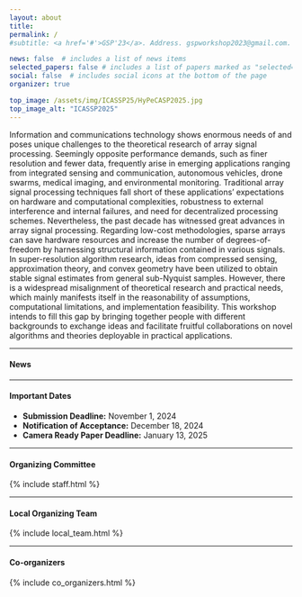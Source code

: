 ```yaml
---
layout: about
title: 
permalink: /
#subtitle: <a href='#'>GSP'23</a>. Address. gspworkshop2023@gmail.com. Moto. Etc.

news: false  # includes a list of news items
selected_papers: false # includes a list of papers marked as "selected={true}"
social: false  # includes social icons at the bottom of the page
organizer: true

top_image: /assets/img/ICASSP25/HyPeCASP2025.jpg
top_image_alt: "ICASSP2025"
---
```


Information and communications technology shows enormous needs of and poses unique challenges to the theoretical research of array signal processing. Seemingly opposite performance demands, such as finer resolution and fewer data, frequently arise in emerging applications ranging from integrated sensing and communication, autonomous vehicles, drone swarms, medical imaging, and environmental monitoring. Traditional array signal processing techniques fall short of these applications’ expectations on hardware and computational complexities, robustness to external interference and internal failures, and need for decentralized processing schemes. Nevertheless, the past decade has witnessed great advances in array signal processing. Regarding low-cost methodologies, sparse arrays can save hardware resources and increase the number of degrees-of-freedom by harnessing structural information contained in various signals. In super-resolution algorithm research, ideas from compressed sensing, approximation theory, and convex geometry have been utilized to obtain stable signal estimates from general sub-Nyquist samples. However, there is a widespread misalignment of theoretical research and practical needs, which mainly manifests itself in the reasonability of assumptions, computational limitations, and implementation feasibility. This workshop intends to fill this gap by bringing together people with different backgrounds to exchange ideas and facilitate fruitful collaborations on novel algorithms and theories deployable in practical applications.  

---
#### News

---
#### Important Dates
+ **Submission Deadline:**  November 1, 2024
+ **Notification of Acceptance:** December 18, 2024
+ **Camera Ready Paper Deadline:** January 13, 2025

---
#### Organizing Committee
<!---
+ [Xiaowen Dong](https://web.media.mit.edu/~xdong/) (University of Oxford)
+ [Antonio Marques](https://www.tsc.urjc.es/~amarques/) (King Juan Carlos University)
+ [Gonzalo Mateos](https://www.hajim.rochester.edu/ece/sites/gmateos//) (University of Rochester)
+ [Santiago Segarra](https://segarra.rice.edu) (Rice University)
+ [Dorina Thanou](https://people.epfl.ch/dorina.thanou?lang=en) (EPFL)
+ [Laura Toni](https://www.ucl.ac.uk/iccs/dr-laura-toni) (University College London)
--->

{% include staff.html %}


---
#### Local Organizing Team
<!---
+ [Keyue Jiang](https://garyball.github.io/) (University College London)
+ [Henry Kenlay](https://henrykenlay.github.io/) (University of Oxford)
+ Bohan Tang (University of Oxford)
--->

{% include local_team.html %}


---
#### Co-organizers

{% include co_organizers.html %}
